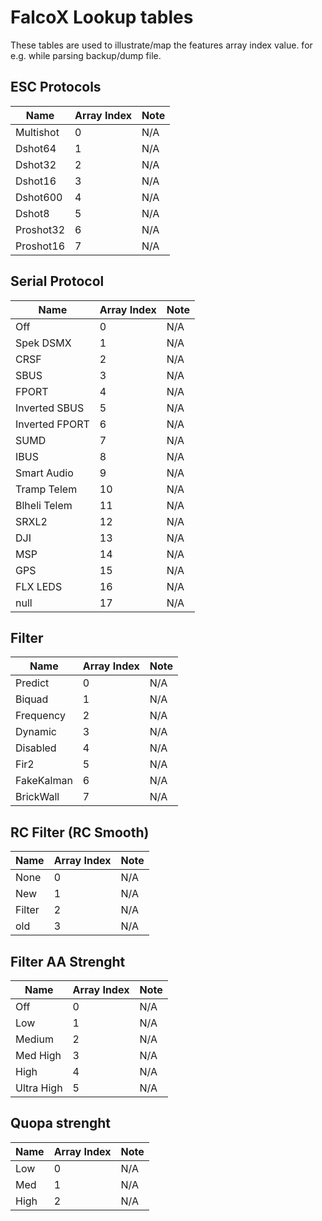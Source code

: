 # FalcoX Lookup tables
These tables are used to illustrate/map the features array index value.
for e.g. while parsing backup/dump file.

## ESC Protocols

Name | Array Index | Note
----- | ----- | -----
Multishot | 0 | N/A
Dshot64 | 1 | N/A
Dshot32 | 2 | N/A
Dshot16 | 3 | N/A
Dshot600 | 4 | N/A
Dshot8 | 5 | N/A
Proshot32 | 6 | N/A
Proshot16 | 7 | N/A

## Serial Protocol

Name | Array Index | Note
----- | ----- | -----
Off | 0 | N/A
Spek DSMX | 1 | N/A
CRSF | 2 | N/A
SBUS | 3 | N/A
FPORT | 4 | N/A
Inverted SBUS | 5 | N/A
Inverted FPORT | 6 | N/A
SUMD | 7 | N/A
IBUS | 8 | N/A
Smart Audio | 9 | N/A
Tramp Telem | 10 | N/A
Blheli Telem | 11 | N/A
SRXL2 | 12 | N/A
DJI | 13 | N/A
MSP | 14 | N/A
GPS | 15 | N/A
FLX LEDS | 16 | N/A
null | 17 | N/A

## Filter

Name | Array Index | Note
----- | ----- | -----
Predict | 0 | N/A
Biquad | 1 | N/A
Frequency | 2 | N/A
Dynamic | 3 | N/A
Disabled | 4 | N/A
Fir2 | 5 | N/A
FakeKalman | 6 | N/A
BrickWall | 7 | N/A

## RC Filter (RC Smooth)

Name | Array Index | Note
----- | ----- | -----
None | 0 | N/A
New | 1 | N/A
Filter | 2 | N/A
old | 3 | N/A

## Filter AA Strenght

Name | Array Index | Note
----- | ----- | -----
Off | 0 | N/A
Low | 1 | N/A
Medium | 2 | N/A
Med High | 3 | N/A
High | 4 | N/A
Ultra High | 5 | N/A

## Quopa strenght

Name | Array Index | Note
----- | ----- | -----
Low | 0 | N/A
Med | 1 | N/A
High | 2 | N/A









